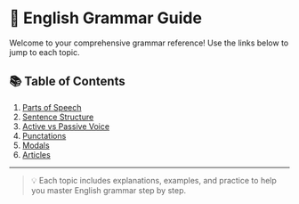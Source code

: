 # 📘 English Grammar Guide

Welcome to your comprehensive grammar reference! Use the links below to jump to each topic.

## 📚 Table of Contents

1. [Parts of Speech](./part-speech/index.md)
2. [Sentence Structure](./sentence-structure/index.md)
3. [Active vs Passive Voice](./active-passive-voice/index.md)
4. [Punctations](./punctation/index.md)
5. [Modals](./modal-verbs/index.md)
6. [Articles](./articles/index.md)
<!-- 3. [⏳ Verb Tenses](./tenses.md)
7. [🤝 Subject-Verb Agreement](./subject-verb-agreement.md)
8. [🛠️ Modal Verbs](./modal-verbs.md)
9. [🔄 Active vs Passive Voice](./active-passive-voice.md)
10. [🗣️ Direct and Indirect Speech](./direct-indirect-speech/index.md) -->

---

> 💡 Each topic includes explanations, examples, and practice to help you master English grammar step by step.
